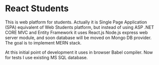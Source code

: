 # React Students

This is web platform for students. Actually it is Single Page Application (SPA) equivalent of Web Students platform, but instead of using ASP .NET CORE MVC and Entity Framework it uses React.js Node.js express web server module, and soon database will be moved on Mongo DB provider. The goal is to implement MERN stack.

At this initial point of development it uses in browser Babel compiler. Now for tests I use existing MS SQL database.

